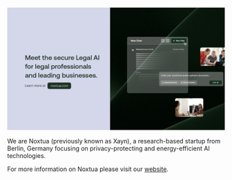 ![alt text](https://github.com/xaynetwork/.github/blob/main/images/org-banner.png)

We are Noxtua (previously known as Xayn), a research-based startup from Berlin, Germany focusing on privacy-protecting and energy-efficient AI technologies.

For more information on Noxtua please visit our [website](https://www.noxtua.com).
